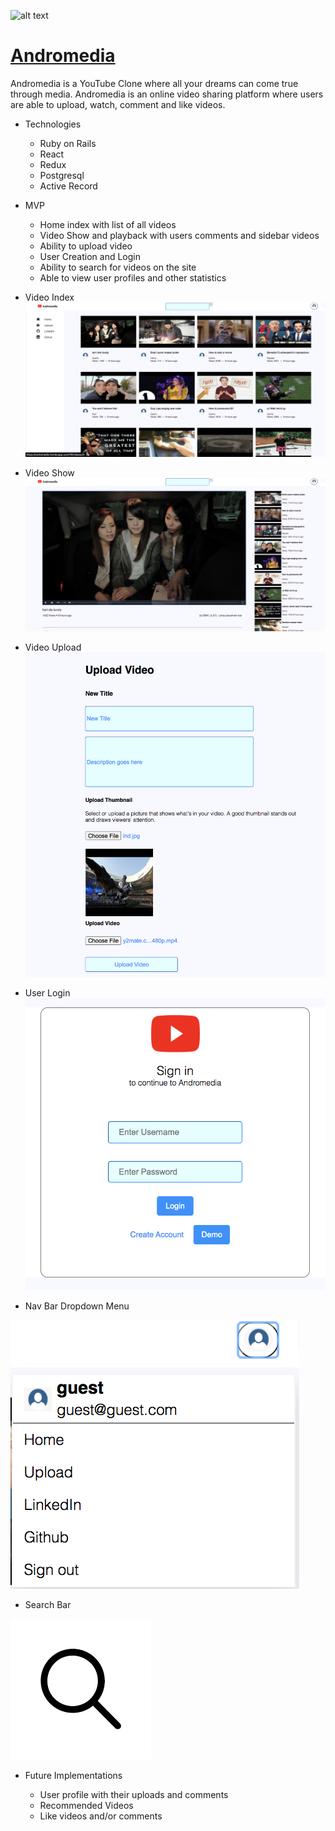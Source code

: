 ![alt text](https://assets.stickpng.com/images/580b57fcd9996e24bc43c545.png) 
# [Andromedia](https://andromedia.herokuapp.com/?#/)

Andromedia is a YouTube Clone where all your dreams can come true through media. Andromedia is an online video sharing platform where users are able to upload, watch, comment and like videos.

* Technologies

  * Ruby on Rails 
  * React
  * Redux
  * Postgresql
  * Active Record

* MVP

  * Home index with list of all videos
  * Video Show and playback with users comments and sidebar videos
  * Ability to upload video
  * User Creation and Login
  * Ability to search for videos on the site
  * Able to view user profiles and other statistics


* Video Index
![Index_Image](https://github.com/jonathanbgjo/Andromedia/blob/master/app/assets/images/index.png)

* Video Show
![Show_Image](https://github.com/jonathanbgjo/Andromedia/blob/master/app/assets/images/showpage.png)

* Video Upload
![Upload_Image](https://github.com/jonathanbgjo/Andromedia/blob/master/app/assets/images/uploadmkdown.png)

* User Login
![Login_Image](https://github.com/jonathanbgjo/Andromedia/blob/master/app/assets/images/login.png)

* Nav Bar Dropdown Menu

![Dropdown_Image](https://github.com/jonathanbgjo/Andromedia/blob/master/app/assets/images/dropdown.png)

* Search Bar

![Search Bar](https://github.com/jonathanbgjo/Andromedia/blob/master/app/assets/images/search.png)

* Future Implementations

  * User profile with their uploads and comments
  * Recommended Videos
  * Like videos and/or comments








